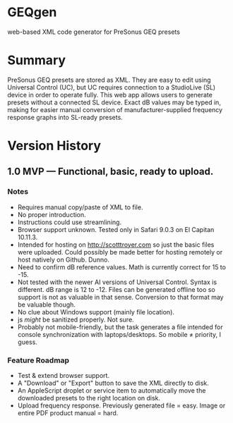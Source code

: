 # GEQgen
web-based XML code generator for PreSonus GEQ presets

# Summary

PreSonus GEQ presets are stored as XML. They are easy to edit using Universal Control (UC), but UC requires connection to a StudioLive (SL) device in order to operate fully. This web app allows users to generate presets without a connected SL device. Exact dB values may be typed in, making for easier manual conversion of manufacturer-supplied frequency response graphs into SL-ready presets.

# Version History

## 1.0 MVP — Functional, basic, ready to upload.

### Notes
* Requires manual copy/paste of XML to file.
* No proper introduction.
* Instructions could use streamlining.
* Browser support unknown. Tested only in Safari 9.0.3 on El Capitan 10.11.3.
* Intended for hosting on http://scotttroyer.com so just the basic files were uploaded. Could possibly be made better for hosting remotely or host natively on Github. Dunno.
* Need to confirm dB reference values. Math is currently correct for 15 to -15. 
* Not tested with the newer AI versions of Universal Control. Syntax is different. dB range is 12 to -12. Files can be generated offline too so support is not as valuable in that sense. Conversion to that format may be valuable though.
* No clue about Windows support (mainly file location).
* js *might* be sanitized properly. Not sure.
* Probably not mobile-friendly, but the task generates a file intended for console synchronization with laptops/desktops. So mobile ≠ priority, I guess.

### Feature Roadmap
* Test & extend browser support.
* A "Download" or "Export" button to save the XML directly to disk.
* An AppleScript droplet or service item to automatically move the downloaded presets to the right location on disk.
* Upload frequency response. Previously generated file = easy. Image or entire PDF product manual = hard.
